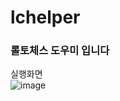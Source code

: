 # lchelper
### 롤토체스 도우미 입니다 </br>

실행화면 </br>
![image](https://user-images.githubusercontent.com/74903606/172215824-72086460-c785-4b10-8886-622673c7b22f.png)
</br>
